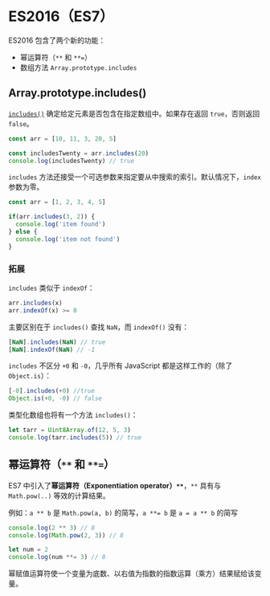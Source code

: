 # ES2016（ES7）

ES2016 包含了两个新的功能：

- 幂运算符（`**` 和 `**=`）
- 数组方法 `Array.prototype.includes`

## Array.prototype.includes()

[`includes()`](https://developer.mozilla.org/en-US/docs/Web/JavaScript/Reference/Global_Objects/Array/includes) 确定给定元素是否包含在指定数组中。如果存在返回 `true`，否则返回 `false`。

```js
const arr = [10, 11, 3, 20, 5]

const includesTwenty = arr.includes(20)
console.log(includesTwenty) // true
```

`includes` 方法还接受一个可选参数来指定要从中搜索的索引。默认情况下，`index` 参数为零。

```js
const arr = [1, 2, 3, 4, 5]

if(arr.includes(3, 2)) {
  console.log('item found')
} else {
  console.log('item not found')
}
```

### 拓展

`includes` 类似于 `indexOf`：

```js
arr.includes(x)
arr.indexOf(x) >= 0
```

主要区别在于 `includes()` 查找 `NaN`，而 `indexOf()` 没有：

```js
[NaN].includes(NaN) // true
[NaN].indexOf(NaN) // -1
```

`includes` 不区分 `+0` 和 `-0`，几乎所有 JavaScript 都是这样工作的（除了 `Object.is`）：

```js
[-0].includes(+0) //true
Object.is(+0, -0) // false
```

类型化数组也将有一个方法 `includes()`：

```js
let tarr = Uint8Array.of(12, 5, 3)
console.log(tarr.includes(5)) // true
```

## 幂运算符（`**` 和 `**=`）

ES7 中引入了**幂运算符（Exponentiation operator）`**`**，`**` 具有与 `Math.pow(..)` 等效的计算结果。

例如：`a ** b` 是 `Math.pow(a, b)` 的简写，`a **= b` 是 `a = a ** b` 的简写

```js
console.log(2 ** 3) // 8
console.log(Math.pow(2, 3)) // 8

let num = 2
console.log(num **= 3) // 8
```

幂赋值运算符使一个变量为底数、以右值为指数的指数运算（乘方）结果赋给该变量。
